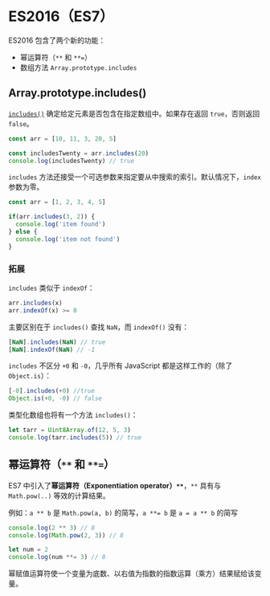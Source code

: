 # ES2016（ES7）

ES2016 包含了两个新的功能：

- 幂运算符（`**` 和 `**=`）
- 数组方法 `Array.prototype.includes`

## Array.prototype.includes()

[`includes()`](https://developer.mozilla.org/en-US/docs/Web/JavaScript/Reference/Global_Objects/Array/includes) 确定给定元素是否包含在指定数组中。如果存在返回 `true`，否则返回 `false`。

```js
const arr = [10, 11, 3, 20, 5]

const includesTwenty = arr.includes(20)
console.log(includesTwenty) // true
```

`includes` 方法还接受一个可选参数来指定要从中搜索的索引。默认情况下，`index` 参数为零。

```js
const arr = [1, 2, 3, 4, 5]

if(arr.includes(3, 2)) {
  console.log('item found')
} else {
  console.log('item not found')
}
```

### 拓展

`includes` 类似于 `indexOf`：

```js
arr.includes(x)
arr.indexOf(x) >= 0
```

主要区别在于 `includes()` 查找 `NaN`，而 `indexOf()` 没有：

```js
[NaN].includes(NaN) // true
[NaN].indexOf(NaN) // -1
```

`includes` 不区分 `+0` 和 `-0`，几乎所有 JavaScript 都是这样工作的（除了 `Object.is`）：

```js
[-0].includes(+0) //true
Object.is(+0, -0) // false
```

类型化数组也将有一个方法 `includes()`：

```js
let tarr = Uint8Array.of(12, 5, 3)
console.log(tarr.includes(5)) // true
```

## 幂运算符（`**` 和 `**=`）

ES7 中引入了**幂运算符（Exponentiation operator）`**`**，`**` 具有与 `Math.pow(..)` 等效的计算结果。

例如：`a ** b` 是 `Math.pow(a, b)` 的简写，`a **= b` 是 `a = a ** b` 的简写

```js
console.log(2 ** 3) // 8
console.log(Math.pow(2, 3)) // 8

let num = 2
console.log(num **= 3) // 8
```

幂赋值运算符使一个变量为底数、以右值为指数的指数运算（乘方）结果赋给该变量。
